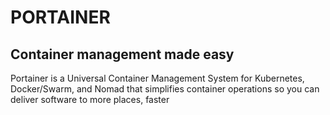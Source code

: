 # PORTAINER
## Container management made easy

Portainer is a Universal Container Management System for Kubernetes, Docker/Swarm, and Nomad that simplifies container operations so you can deliver software to more places, faster